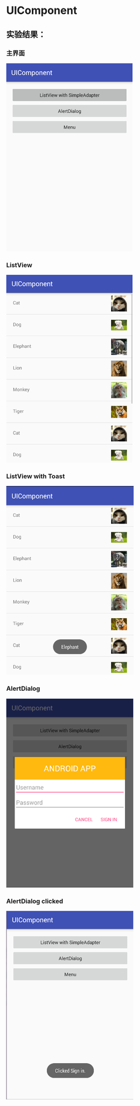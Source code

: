 # UIComponent
## 实验结果：
### 主界面
![](https://github.com/linpeiyou/Labs/blob/master/Lab3/UIComponent/image/main.png)
### ListView
![](https://github.com/linpeiyou/Labs/blob/master/Lab3/UIComponent/image/listview.png)
### ListView with Toast
![](https://github.com/linpeiyou/Labs/blob/master/Lab3/UIComponent/image/listview_toast.png)
### AlertDialog
![](https://github.com/linpeiyou/Labs/blob/master/Lab3/UIComponent/image/alertdialog.png)
### AlertDialog clicked
![](https://github.com/linpeiyou/Labs/blob/master/Lab3/UIComponent/image/alertdialog_toast.png)
